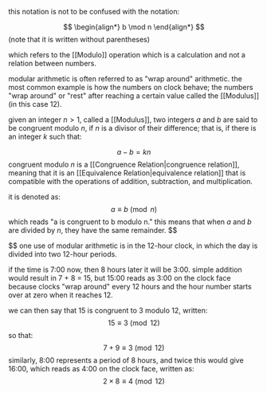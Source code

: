 this notation is not to be confused with the notation:

$$
\begin{align*}
b \mod n
\end{align*}
$$
										(note that it is written without parentheses) 


which refers to the [[Modulo]] operation which is a calculation and not a relation between numbers.

modular arithmetic is often referred to as "wrap around" arithmetic. the most common example is how the numbers on clock behave; the numbers "wrap around" or "rest" after reaching a certain value called the [[Modulus]] (in this case 12).

given an integer $n > 1$, called a [[Modulus]], two integers $a$ and $b$ are said to be congruent modulo $n$, if $n$ is a divisor of their difference; that is, if there is an integer $k$ such that:

$$
a − b = kn
$$
congruent modulo $n$ is a [[Congruence Relation|congruence relation]], meaning that it is an [[Equivalence Relation|equivalence relation]] that is compatible with the operations of addition, subtraction, and multiplication.

it is denoted as:
$$
a \equiv b\pmod{n}
$$
which reads "a is congruent to b modulo n." this means that when $a$ and $b$ are divided by $n$, they have the same remainder.
$$

$$
one use of modular arithmetic is in the 12-hour clock, in which the day is divided into two 12-hour periods. 

if the time is 7:00 now, then 8 hours later it will be 3:00. simple addition would result in 7 + 8 = 15, but 15:00 reads as 3:00 on the clock face because clocks "wrap around" every 12 hours and the hour number starts over at zero when it reaches 12. 

we  can then say that 15 is congruent to 3 modulo 12, written: 
$$15 \equiv 3\pmod{12}$$
so that:
$$
7 + 9 \equiv 3\pmod{12}
$$
similarly, 8:00 represents a period of 8 hours, and twice this would give 16:00, which reads as 4:00 on the clock face, written as:
$$
2\times8 \equiv 4\pmod{12}
$$
